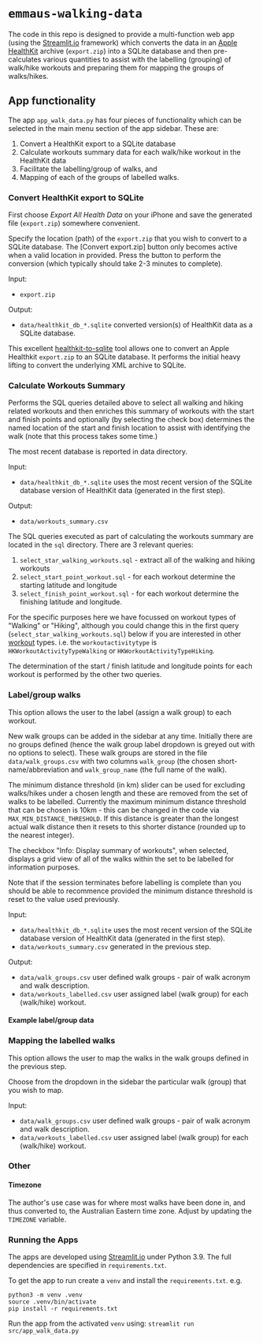 # `emmaus-walking-data`

The code in this repo is designed to provide a multi-function web app (using the [Streamlit.io](https://streamlit.io) framework) which converts the data in an [Apple HealthKit](https://developer.apple.com/health-fitness/) archive (`export.zip`) into a SQLite database and then pre-calculates various quantities to assist with the labelling (grouping) of walk/hike workouts and preparing them for mapping the groups of walks/hikes.

## App functionality

The app `app_walk_data.py` has four pieces of functionality which can be selected in
the main menu section of the app sidebar. These are:
1. Convert a HealthKit export to a SQLite database
2. Calculate workouts summary data for each walk/hike workout in the HealthKit data
3. Facilitate the labelling/group of walks, and
4. Mapping of each of the groups of labelled walks.

### Convert HealthKit export to SQLite

First choose _Export All Health Data_ on your iPhone and save the generated file (`export.zip`) somewhere convenient.

Specify the location (path) of the `export.zip` that you wish to convert to a SQLite database.
The [Convert export.zip] button only becomes active when a valid location in provided. Press the button to perform the conversion (which typically should take 2-3 minutes to complete).

Input:
- `export.zip`

Output:
- `data/healthkit_db_*.sqlite` converted version(s) of HealthKit data as a SQLite database.

This excellent [healthkit-to-sqlite](https://github.com/dogsheep/healthkit-to-sqlite) tool allows one to convert an Apple Healthkit `export.zip` to an SQLite database. It performs the initial heavy lifting to convert the underlying XML archive to SQLite.

### Calculate Workouts Summary

Performs the SQL queries detailed above to select all walking and hiking related workouts and then enriches this summary of workouts with the start and finish points and optionally (by selecting the check box) determines the named location of the start and finish location to assist with identifying the walk (note that this process takes some time.)

The most recent database is reported in data directory.

Input:
- `data/healthkit_db_*.sqlite` uses the most recent version of the SQLite database version of HealthKit data (generated in the first step).

Output:
- `data/workouts_summary.csv`

The SQL queries executed as part of calculating the workouts summary are located in the `sql` directory. There are 3 relevant queries:
1. `select_star_walking_workouts.sql` - extract all of the walking and hiking workouts
2. `select_start_point_workout.sql` - for each workout determine the starting latitude and longitude
3. `select_finish_point_workout.sql` - for each workout determine the finishing latitude and longitude.

For the specific purposes here we have focussed on workout types of "Walking" or "Hiking", although you could change this in the first query (`select_star_walking_workouts.sql`) below if you are interested in other [workout](
https://developer.apple.com/documentation/healthkit/hkworkout) types.
i.e. the `workoutactivitytype` is `HKWorkoutActivityTypeWalking` or `HKWorkoutActivityTypeHiking`.

The determination of the start / finish latitude and longitude points for each workout is performed by the other two queries.

### Label/group walks

This option allows the user to the label (assign a walk group) to each workout.

New walk groups can be added in the sidebar at any time. Initially there are no groups defined (hence the walk group label dropdown is greyed out with no options to select). These walk groups are stored in the file `data/walk_groups.csv` with two columns `walk_group` (the chosen short-name/abbreviation and `walk_group_name` (the full name of the walk).

The minimum distance threshold (in km) slider can be used for excluding walks/hikes under a chosen length and these are removed from the set of walks to be labelled. Currently the maximum minimum distance threshold that can be chosen is 10km - this can be changed in the code via `MAX_MIN_DISTANCE_THRESHOLD`. If this distance is greater than the longest actual walk distance then it resets to this shorter distance (rounded up to the nearest integer).

The checkbox "Info: Display summary of workouts", when selected, displays a grid view of all of the walks within the set to be labelled for information purposes.

Note that if the session terminates before labelling is complete than you should be able to recommence provided the minimum distance threshold is reset to the value used previously.

Input:
- `data/healthkit_db_*.sqlite` uses the most recent version of the SQLite database version of HealthKit data (generated in the first step).
- `data/workouts_summary.csv` generated in the previous step.

Output:
- `data/walk_groups.csv` user defined walk groups - pair of walk acronym and walk description.
- `data/workouts_labelled.csv` user assigned label (walk group) for each (walk/hike) workout.

#### Example label/group data



### Mapping the labelled walks

This option allows the user to map the walks in the walk groups defined in the previous step.

Choose from the dropdown in the sidebar the particular walk (group) that you wish to map.

Input:
- `data/walk_groups.csv` user defined walk groups - pair of walk acronym and walk description.
- `data/workouts_labelled.csv` user assigned label (walk group) for each (walk/hike) workout.


### Other
#### Timezone

The author's use case was for where most walks have been done in, and thus converted to, the Australian Eastern time zone. Adjust by updating the `TIMEZONE` variable.
### Running the Apps

The apps are developed using [Streamlit.io](https://streamlit.io) under Python 3.9. The full dependencies are specified in `requirements.txt`.

To get the app to run create a `venv` and install the `requirements.txt`. e.g.

```
python3 -m venv .venv 
source .venv/bin/activate
pip install -r requirements.txt 
```

Run the app from the activated `venv` using: `streamlit run src/app_walk_data.py`
